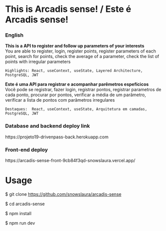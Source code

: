 <h1>This is Arcadis sense!  /  Este é Arcadis sense!</h1>

<h3>English</h3>
<b>This is a API to register and follow up parameters of your interests </b></br>
You are able to register, login, register points, register parameters of each point, search for points, check the average of a parameter, check the list of points with irregular parameters</br>


```Highlights: React, useContext, useState, Layered Architecture, PostgreSQL, JWT```

<b>Este é uma API  para registrar e acompanhar parêmetros espefícicos</b></br>
Você pode se registrar, fazer login, registrar pontos, registrar parametros de cada ponto, procurar por pontos, verificar a média de um parâmetro, verificar a lista de pontos com parãmetros irregulares</br>


```Destaques:  React, useContext, useState, Arquitetura em camadas, PostgreSQL, JWT```

<h3>Database and backend deploy link</h3>
https://projeto19-drivenpass-back.herokuapp.com

<h3>Front-end deploy</h3>
https://arcadis-sense-front-9cb84f3qd-snowslaura.vercel.app/

# Usage </br>
$ git clone https://github.com/snowslaura/arcadis-sense

$ cd arcadis-sense

$ npm install

$ npm run dev

